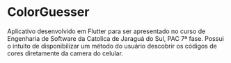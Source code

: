 # ColorGuesser

Aplicativo desenvolvido em Flutter para ser apresentado no curso de Engenharia de Software da Catolica de Jaraguá do Sul, PAC 7ª fase.
Possui o intuito de disponibilizar um método do usuário descobrir os códigos de cores diretamente da camera do celular.
